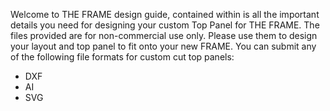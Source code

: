 Welcome to THE FRAME design guide, contained within is all the important details you need for designing your custom Top Panel for THE FRAME. The files provided are for non-commercial use only. Please use them to design your layout and top panel to fit onto your new FRAME. You can submit any of the following file formats for custom cut top panels:

* DXF
* AI
* SVG

  
